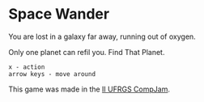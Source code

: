 # Space Wander

You are lost in a galaxy far away, running out of oxygen.

Only one planet can refil you. Find That Planet.

```
x - action
arrow keys - move around
```

This game was made in the [II UFRGS CompJam](https://itch.io/jam/compjam).
